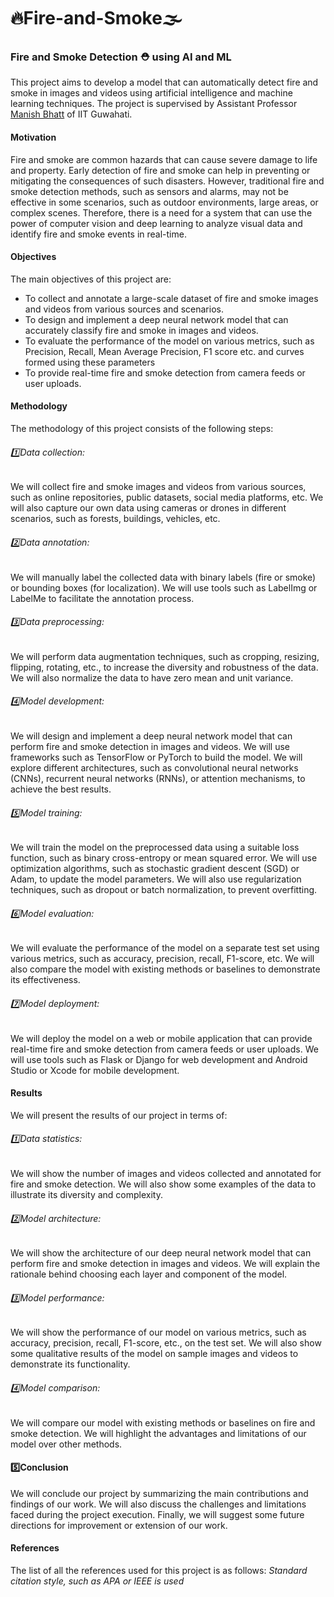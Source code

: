 # 🔥Fire-and-Smoke🌫️
<h3>Fire and Smoke Detection ⛑️ using AI and ML</h3>
This project aims to develop a model that can automatically detect fire and smoke in images and videos using artificial intelligence and machine learning techniques. The project is supervised by Assistant Professor <a href="https://www.iitg.ac.in/iitg_faculty_details?name=Manish-Bhatt&fac=T1kyemJyQ0pPN1I3blVENllFWjQ5dz09">Manish Bhatt</a> of IIT Guwahati.

<h4>Motivation</h4>
Fire and smoke are common hazards that can cause severe damage to life and property. Early detection of fire and smoke can help in preventing or mitigating the consequences of such disasters. However, traditional fire and smoke detection methods, such as sensors and alarms, may not be effective in some scenarios, such as outdoor environments, large areas, or complex scenes. Therefore, there is a need for a system that can use the power of computer vision and deep learning to analyze visual data and identify fire and smoke events in real-time.

<h4>Objectives</h4>
The main objectives of this project are:
<ul>
<li>To collect and annotate a large-scale dataset of fire and smoke images and videos from various sources and scenarios.</li>
<li>To design and implement a deep neural network model that can accurately classify fire and smoke in images and videos.</li>
<li>To evaluate the performance of the model on various metrics, such as Precision, Recall, Mean Average Precision, F1 score etc. and curves formed using these parameters</li>
<li>To provide real-time fire and smoke detection from camera feeds or user uploads.</li>
</ul>

<h4>Methodology</h4>
The methodology of this project consists of the following steps:

<h6>1️⃣Data collection:</h6> We will collect fire and smoke images and videos from various sources, such as online repositories, public datasets, social media platforms, etc. We will also capture our own data using cameras or drones in different scenarios, such as forests, buildings, vehicles, etc.

<h6>2️⃣Data annotation:</h6> We will manually label the collected data with binary labels (fire or smoke) or bounding boxes (for localization). We will use tools such as LabelImg or LabelMe to facilitate the annotation process.

<h6>3️⃣Data preprocessing:</h6> We will perform data augmentation techniques, such as cropping, resizing, flipping, rotating, etc., to increase the diversity and robustness of the data. We will also normalize the data to have zero mean and unit variance.

<h6>4️⃣Model development:</h6> We will design and implement a deep neural network model that can perform fire and smoke detection in images and videos. We will use frameworks such as TensorFlow or PyTorch to build the model. We will explore different architectures, such as convolutional neural networks (CNNs), recurrent neural networks (RNNs), or attention mechanisms, to achieve the best results.

<h6>5️⃣Model training:</h6> We will train the model on the preprocessed data using a suitable loss function, such as binary cross-entropy or mean squared error. We will use optimization algorithms, such as stochastic gradient descent (SGD) or Adam, to update the model parameters. We will also use regularization techniques, such as dropout or batch normalization, to prevent overfitting.

<h6>6️⃣Model evaluation:</h6> We will evaluate the performance of the model on a separate test set using various metrics, such as accuracy, precision, recall, F1-score, etc. We will also compare the model with existing methods or baselines to demonstrate its effectiveness.

<h6>7️⃣Model deployment:</h6> We will deploy the model on a web or mobile application that can provide real-time fire and smoke detection from camera feeds or user uploads. We will use tools such as Flask or Django for web development and Android Studio or Xcode for mobile development.

<h4>Results</h4>
We will present the results of our project in terms of:

<h6>1️⃣Data statistics:</h6> We will show the number of images and videos collected and annotated for fire and smoke detection. We will also show some examples of the data to illustrate its diversity and complexity.
<h6>2️⃣Model architecture:</h6> We will show the architecture of our deep neural network model that can perform fire and smoke detection in images and videos. We will explain the rationale behind choosing each layer and component of the model.
<h6>3️⃣Model performance:</h6> We will show the performance of our model on various metrics, such as accuracy, precision, recall, F1-score, etc., on the test set. We will also show some qualitative results of the model on sample images and videos to demonstrate its functionality.
<h6>4️⃣Model comparison:</h6> We will compare our model with existing methods or baselines on fire and smoke detection. We will highlight the advantages and limitations of our model over other methods.
<h4>5️⃣Conclusion</h4>
We will conclude our project by summarizing the main contributions and findings of our work. We will also discuss the challenges and limitations faced during the project execution. Finally, we will suggest some future directions for improvement or extension of our work.

<h4>References</h4>
The list of all the references used for this project is as follows:
<i>Standard citation style, such as APA or IEEE is used</i>

